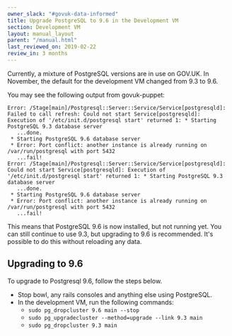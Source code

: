 ```yaml
---
owner_slack: "#govuk-data-informed"
title: Upgrade PostgreSQL to 9.6 in the Development VM
section: Development VM
layout: manual_layout
parent: "/manual.html"
last_reviewed_on: 2019-02-22
review_in: 3 months
---
```


Currently, a mixture of PostgreSQL versions are in use on GOV.UK. In
November, the default for the development VM changed from 9.3 to 9.6.

You may see the following output from govuk-puppet:

```
Error: /Stage[main]/Postgresql::Server::Service/Service[postgresqld]: Failed to call refresh: Could not start Service[postgresqld]: Execution of '/etc/init.d/postgresql start' returned 1: * Starting PostgreSQL 9.3 database server
   ...done.
 * Starting PostgreSQL 9.6 database server
 * Error: Port conflict: another instance is already running on /var/run/postgresql with port 5432
   ...fail!
Error: /Stage[main]/Postgresql::Server::Service/Service[postgresqld]: Could not start Service[postgresqld]: Execution of '/etc/init.d/postgresql start' returned 1: * Starting PostgreSQL 9.3 database server
   ...done.
 * Starting PostgreSQL 9.6 database server
 * Error: Port conflict: another instance is already running on /var/run/postgresql with port 5432
   ...fail!
```

This means that PostgreSQL 9.6 is now installed, but not running
yet. You can still continue to use 9.3, but upgrading to 9.6 is
recommended. It's possible to do this without reloading any data.

## Upgrading to 9.6

To upgrade to Postgresql 9.6, follow the steps below.

 - Stop bowl, any rails consoles and anything else using PostgreSQL.
 - In the development VM, run the following commands:
   - `sudo pg_dropcluster 9.6 main --stop`
   - `sudo pg_upgradecluster --method=upgrade --link 9.3 main`
   - `sudo pg_dropcluster 9.3 main`
